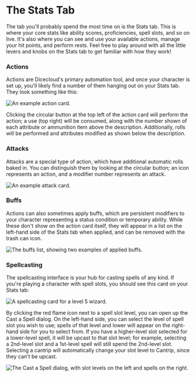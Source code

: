 # The Stats Tab

The tab you'll probably spend the most time on is the Stats tab. This is where your core stats like ability scores, proficiencies, spell slots, and so on live. It's also where you can see and use your available actions, manage your hit points, and perform rests. Feel free to play around with all the little levers and knobs on the Stats tab to get familiar with how they work!

### Actions

Actions are Dicecloud's primary automation tool, and once your character is set up, you'll likely find a number of them hanging out on your Stats tab. They look something like this:

![An example action card.](/dicecloud-v2-guide/assets/action.png)

Clicking the circular button at the top left of the action card will perform the action; a use (top right) will be consumed, along with the number shown of each attribute or ammunition item above the description. Additionally, rolls will be performed and attributes modified as shown below the description.

### Attacks

Attacks are a special type of action, which have additional automatic rolls baked in. You can distinguish them by looking at the circular button; an icon represents an action, and a modifier number represents an attack.

![An example attack card.](/dicecloud-v2-guide/assets/attack.png)

### Buffs

Actions can also sometimes apply buffs, which are persistent modifiers to your character representing a status condition or temporary ability. While these don't show on the action card itself, they will appear in a list on the left-hand side of the Stats tab when applied, and can be removed with the trash can icon.

![The buffs list, showing two examples of applied buffs.](/dicecloud-v2-guide/assets/buffs.png)

### Spellcasting

The spellcasting interface is your hub for casting spells of any kind. If you're playing a character with spell slots, you should see this card on your Stats tab:

![A spellcasting card for a level 5 wizard.](/dicecloud-v2-guide/assets/spellcasting.png)

By clicking the red flame icon next to a spell slot level, you can open up the Cast a Spell dialog. On the left-hand side, you can select the level of spell slot you wish to use; spells of that level and lower will appear on the right-hand side for you to select from. If you have a higher-level slot selected for a lower-level spell, it will be upcast to that slot level; for example, selecting a 2nd-level slot and a 1st-level spell will still spend the 2nd-level slot. Selecting a cantrip will automatically change your slot level to Cantrip, since they can't be upcast.

![The Cast a Spell dialog, with slot levels on the left and spells on the right.](/dicecloud-v2-guide/assets/spellcasting-details.png)
